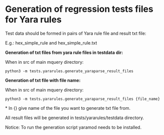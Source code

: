 Generation of regression tests files for Yara rules
=======

Test data should be formed in pairs of Yara rule file and result txt file:

E.g.: hex_simple_rule and hex_simple_rule.txt

**Generation of txt files from yara rule files in testdata dir:**

When in src of main mquery directory:

```
python3 -m tests.yararules.generate_yaraparse_result_files
```

**Generation of txt file with file name:**

When in src of main mquery directory:

```
python3 -m tests.yararules.generate_yaraparse_result_files {file_name}
```

\* In {} give name of the file you want to generate txt file from.

All result files will be generated in tests/yararules/testdata directory.

Notice: To run the generation script yaramod needs to be installed.
